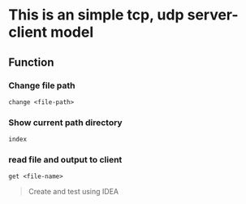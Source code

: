 # This is an simple tcp, udp server-client model

## Function

### Change file path
```
change <file-path>
```
### Show current path directory
```
index
```
### read file and output to client
```
get <file-name>
```

> Create and test using IDEA
